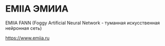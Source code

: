 # EMIIA ЭМИИА

EMIIA FANN (Foggy Artificial Neural Network - туманная искусственная нейронная сеть)

https://www.emiia.ru
